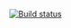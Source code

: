 [![Build status](https://ci.appveyor.com/api/projects/status/a34tlb5lp0oglgpc?svg=true)](https://ci.appveyor.com/project/artem4ik002/aqa-bdd)
